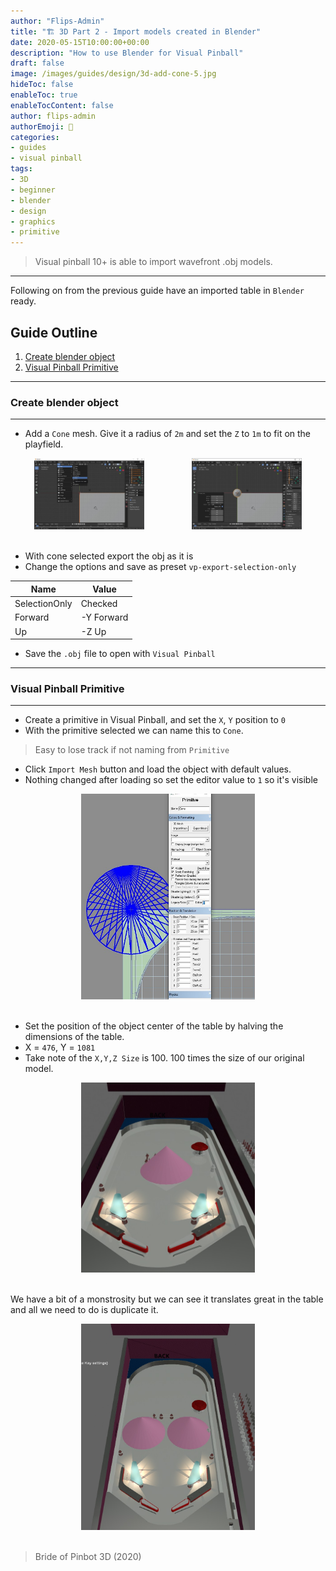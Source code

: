 ```yaml
---
author: "Flips-Admin"
title: "🏗️ 3D Part 2 - Import models created in Blender"
date: 2020-05-15T10:00:00+00:00
description: "How to use Blender for Visual Pinball"
draft: false
image: /images/guides/design/3d-add-cone-5.jpg
hideToc: false
enableToc: true
enableTocContent: false
author: flips-admin
authorEmoji: 🌱
categories:
- guides
- visual pinball
tags: 
- 3D
- beginner
- blender
- design
- graphics
- primitive
---
```


> Visual pinball 10+ is able to import wavefront .obj models.

---

Following on from the previous guide have an imported table in `Blender` ready.

## Guide Outline

1. [Create blender object](#create-blender-object)
2. [Visual Pinball Primitive](#visual-pinball-primitive)

---

### Create blender object

---

* Add a `Cone` mesh. Give it a radius of `2m` and set the `Z` to `1m` to fit on the playfield.

<div id="banner" style="overflow: hidden; display: flex; justify-content:space-around;">
    <div class="" style="max-width: 35%; max-height: 40%;">
        <img src="/images/guides/design/3d-add-cone-1.jpg" alt="Add a Cone mesh"/>
    </div>
        <div class="" style="max-width: 35%; max-height: 40%;">
        <img src="/images/guides/design/3d-add-cone-2.jpg" alt="Adjust the defaults"/>
    </div>
</div>
<br>


* With cone selected export the obj as it is
* Change the options and save as preset `vp-export-selection-only`

Name|Value
---|---|
SelectionOnly | Checked
Forward| -Y Forward
Up | -Z Up

* Save the `.obj` file to open with `Visual Pinball`

---

### Visual Pinball Primitive

---

* Create a primitive in Visual Pinball, and set the `X`, `Y` position to `0`
* With the primitive selected we can name this to `Cone`.
> Easy to lose track if not naming from `Primitive`
* Click `Import Mesh` button and load the object with default values.
* Nothing changed after loading so set the editor value to `1` so it's visible

<div id="banner" style="overflow: hidden; display: flex; justify-content:space-around;">
    <div class="" style="max-width: 55%; max-height: 40%;">
        <img src="/images/guides/design/3d-add-cone-3.jpg" alt="Adding a primitive Cone mesh"/>
    </div>
</div>
<br>

* Set the position of the object center of the table by halving the dimensions of the table.
* X = `476`, Y = `1081`
* Take note of the `X,Y,Z Size` is 100. 100 times the size of our original model.

<div id="banner" style="overflow: hidden; display: flex; justify-content:space-around;">
    <div class="" style="max-width: 55%; max-height: 40%;">
        <img src="/images/guides/design/3d-add-cone-4.jpg" alt="View of Cone in Visual Pinball table"/>
    </div>
</div>
<br>

We have a bit of a monstrosity but we can see it translates great in the table and all we need to do is duplicate it.

<div id="banner" style="overflow: hidden; display: flex; justify-content:space-around;">
    <div class="" style="max-width: 55%; max-height: 40%;">
        <img src="/images/guides/design/3d-add-cone-5.jpg" alt="Duplicate cones in Visual Pinball table"/>
    </div>
</div>
<br>

> Bride of Pinbot 3D (2020)





